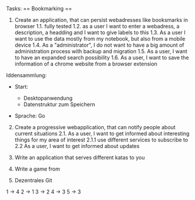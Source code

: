 Tasks:
== Bookmarking ==
1. Create an application, that can persist webadresses like booksmarks in browser
1.1. fully tested
1.2. as a user I want to enter a webadress, a description, a headding and I want to give labels to this
1.3. As a user I want to use the data mostly from my notebook, but also from a mobile device
1.4. As a "administrator", I do not want to have a big amount of administration process with backup and migration
1.5. As a user, I want to have an expanded search possibility
1.6. As a user, I want to save the information of a chrome website from a browser extension

Iddensammlung:
 - Start:
    - Desktopanwendung
    - Datenstruktur zum Speichern
    
 - Sprache: Go


2. Create a progressive webapplication, that can notify people about current situations
2.1. As a user, I want to get informed about interesting things for my area of interest
2.1.1 use different services to subscribe to
2.2 As a user, I want to get informed about updates 

3. Write an application that serves different katas to you

4. Write a game from 

5. Dezentrales Git

1 -> 4
2 -> 1
3 -> 2
4 -> 3
5 -> 3

